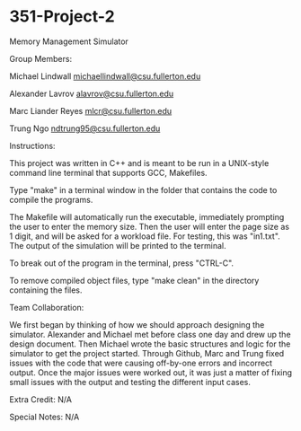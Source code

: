 # 351-Project-2
Memory Management Simulator

Group Members:

Michael Lindwall michaellindwall@csu.fullerton.edu

Alexander Lavrov alavrov@csu.fullerton.edu

Marc Liander Reyes mlcr@csu.fullerton.edu

Trung Ngo ndtrung95@csu.fullerton.edu

Instructions:

This project was written in C++ and is meant to be run in a UNIX-style command line terminal that supports GCC, Makefiles.

Type "make" in a terminal window in the folder that contains the code to compile the programs.

The Makefile will automatically run the executable, immediately prompting the user to enter the memory size.
Then the user will enter the page size as 1 digit, and will be asked for a workload file.  For testing, this was
"in1.txt".  The output of the simulation will be printed to the terminal.

To break out of the program in the terminal, press "CTRL-C".

To remove compiled object files, type "make clean" in the directory containing the files.

Team Collaboration: 

We first began by thinking of how we should approach designing the simulator. Alexander and Michael met before class one day and drew up the design document.  Then Michael wrote the basic structures and logic for the simulator to get the project started.  Through Github, Marc and Trung fixed issues with the code that were causing off-by-one errors and incorrect output.
Once the major issues were worked out, it was just a matter of fixing small issues with the output and testing the different input cases.

Extra Credit: N/A

Special Notes: N/A
